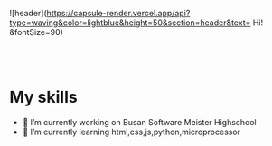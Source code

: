 

![header](https://capsule-render.vercel.app/api?type=waving&color=lightblue&height=50&section=header&text= Hi! &fontSize=90)
<br><br><br><br>
<h1>My skills</h1>
<!-- [![JS](https://img.shields.io/badge/JavaScript-F7DF1E?style=flat-square&logo=JavaScript&logoColor=black)](github.com/Joowon0220/TODO-List) -->


- 🔭 I’m currently working on Busan Software Meister Highschool
- 🌱 I’m currently learning  html,css,js,python,microprocessor
